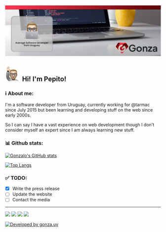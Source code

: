 ![Banner that says Gonza Robaina - average software developer, alongside a picture of Gonzalo.](https://raw.githubusercontent.com/pepito2k/pepito2k/master/github-banner.png)

## <img height="50em" src="https://github.com/pepito2k/pepito2k/blob/master/memojis/rise-hand.png?raw=true" /> Hi! I'm Pepito! 

### ℹ️ About me:
I'm a software developer from Uruguay, currently working for @tarmac since July 2015 but been learning and developing stuff on the web since early 2000s.

So I can say I have a vast experience on web development though I don't consider myself an expert since I am always learning new stuff.

### 📊 Github stats:

[![Gonzalo's GitHub stats](https://github-readme-stats.vercel.app/api?username=pepito2k&show_icons=true&theme=graywhite)](https://github.com/pepito2k/github-readme-stats)

[![Top Langs](https://github-readme-stats.vercel.app/api/top-langs/?username=pepito2k&layout=compact)](https://github.com/anuraghazra/github-readme-stats)

### ✅ TODO:
- [x] Write the press release
- [ ] Update the website
- [ ] Contact the media

---
[![](https://img.shields.io/badge/Facebook-white?logo=facebook&style=flat)](https://www.facebook.com/GonzaloRobaina/) [![](https://img.shields.io/badge/Twitter-blue?logo=Twitter&style=flat)](https://twitter.com/gonzalorobaina) [![](https://img.shields.io/badge/Instagram-white?logo=instagram&style=flat)](https://www.instagram.com/pepito2k/) [![](https://img.shields.io/badge/LinkedIn-blue?logo=Linkedin&style=flat)](https://www.linkedin.com/in/gonzalorobaina/)

[![Developed by gonza.uy](https://img.shields.io/badge/developed%20by-gonza.uy-red)](https://gonza.uy)
